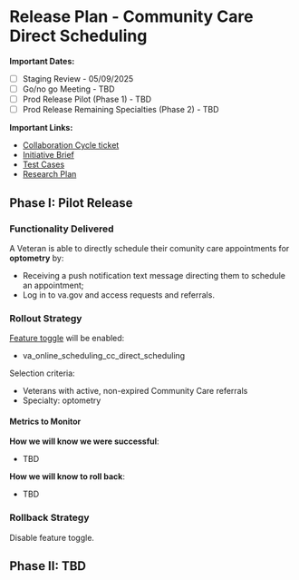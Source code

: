 # Release Plan - Community Care Direct Scheduling

**Important Dates:**
 - [ ] Staging Review -  05/09/2025
 - [ ] Go/no go Meeting - TBD
 - [ ] Prod Release Pilot (Phase 1) - TBD
 - [ ] Prod Release Remaining Specialties (Phase 2) - TBD

**Important Links:**
- [Collaboration Cycle ticket](https://github.com/department-of-veterans-affairs/va.gov-team/issues/80703)
- [Initiative Brief](https://github.com/department-of-veterans-affairs/va.gov-team/tree/master/products/health-care/appointments/va-online-scheduling/initiatives/community-care-direct-scheduling)
- [Test Cases](https://github.com/department-of-veterans-affairs/va.gov-team/blob/master/products/health-care/appointments/va-online-scheduling/initiatives/community-care-direct-scheduling/cc-direct-scheduling-test-cases.md)
- [Research Plan](https://github.com/department-of-veterans-affairs/va.gov-team/blob/master/products/health-care/appointments/va-online-scheduling/initiatives/community-care-direct-scheduling/research/2025-01%20Community%20Care%20Self-Scheduling%20-%20Unmoderated%20UAT/research-plan.md)

## Phase I: Pilot Release 

### Functionality Delivered
A Veteran is able to directly schedule their comunity care appointments for **optometry** by:
- Receiving a push notification text message directing them to schedule an appointment; 
- Log in to va.gov and access requests and referrals.

### Rollout Strategy
[Feature toggle](https://staging-api.va.gov/flipper/features) will be enabled:
- va_online_scheduling_cc_direct_scheduling

Selection criteria:
- Veterans with active, non-expired Community Care referrals
- Specialty: optometry

#### Metrics to Monitor
**How we will know we were successful**:
- TBD

**How we will know to roll back**:
- TBD

### Rollback Strategy
Disable feature toggle.

## Phase II: TBD
